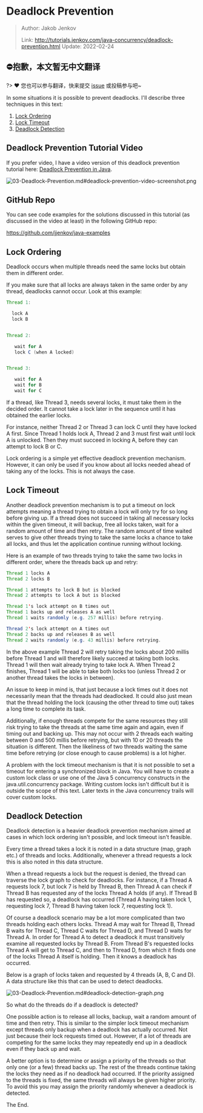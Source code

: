 # Deadlock Prevention

> Author: Jakob Jenkov
>
> Link: http://tutorials.jenkov.com/java-concurrency/deadlock-prevention.html  Update: 2022-02-24

## ⛔抱歉，本文暂无中文翻译
?> ❤️ 您也可以参与翻译，快来提交 [issue](https://github.com/senlypan/concurrent-programming-docs/issues) 或投稿参与吧~

In some situations it is possible to prevent deadlocks. I'll describe three techniques in this text:

1. [Lock Ordering](http://tutorials.jenkov.com/java-concurrency/deadlock-prevention.html#ordering)
2. [Lock Timeout](http://tutorials.jenkov.com/java-concurrency/deadlock-prevention.html#timeout)
3. [Deadlock Detection](http://tutorials.jenkov.com/java-concurrency/deadlock-prevention.html#detection)

## Deadlock Prevention Tutorial Video

If you prefer video, I have a video version of this deadlock prevention tutorial here: [Deadlock Prevention in Java](https://www.youtube.com/watch?v=6E3aYf3jXdk&list=PLL8woMHwr36EDxjUoCzboZjedsnhLP1j4&index=17).

![03-Deadlock-Prevention.md#deadlock-prevention-video-screenshot.png](http://tutorials.jenkov.com/images/java-concurrency/deadlock-prevention-video-screenshot.png)

## GitHub Repo

You can see code examples for the solutions discussed in this tutorial (as discussed in the video at least) in the following GitHub repo:

https://github.com/jjenkov/java-examples

## Lock Ordering

Deadlock occurs when multiple threads need the same locks but obtain them in different order.

If you make sure that all locks are always taken in the same order by any thread, deadlocks cannot occur. Look at this example:

```java
Thread 1:

  lock A 
  lock B


Thread 2:

   wait for A
   lock C (when A locked)


Thread 3:

   wait for A
   wait for B
   wait for C
```

If a thread, like Thread 3, needs several locks, it must take them in the decided order. It cannot take a lock later in the sequence until it has obtained the earlier locks.

For instance, neither Thread 2 or Thread 3 can lock C until they have locked A first. Since Thread 1 holds lock A, Thread 2 and 3 must first wait until lock A is unlocked. Then they must succeed in locking A, before they can attempt to lock B or C.

Lock ordering is a simple yet effective deadlock prevention mechanism. However, it can only be used if you know about all locks needed ahead of taking any of the locks. This is not always the case.

## Lock Timeout

Another deadlock prevention mechanism is to put a timeout on lock attempts meaning a thread trying to obtain a lock will only try for so long before giving up. If a thread does not succeed in taking all necessary locks within the given timeout, it will backup, free all locks taken, wait for a random amount of time and then retry. The random amount of time waited serves to give other threads trying to take the same locks a chance to take all locks, and thus let the application continue running without locking.

Here is an example of two threads trying to take the same two locks in different order, where the threads back up and retry:

```java
Thread 1 locks A
Thread 2 locks B

Thread 1 attempts to lock B but is blocked
Thread 2 attempts to lock A but is blocked

Thread 1's lock attempt on B times out
Thread 1 backs up and releases A as well
Thread 1 waits randomly (e.g. 257 millis) before retrying.

Thread 2's lock attempt on A times out
Thread 2 backs up and releases B as well
Thread 2 waits randomly (e.g. 43 millis) before retrying.
```

In the above example Thread 2 will retry taking the locks about 200 millis before Thread 1 and will therefore likely succeed at taking both locks. Thread 1 will then wait already trying to take lock A. When Thread 2 finishes, Thread 1 will be able to take both locks too (unless Thread 2 or another thread takes the locks in between).

An issue to keep in mind is, that just because a lock times out it does not necessarily mean that the threads had deadlocked. It could also just mean that the thread holding the lock (causing the other thread to time out) takes a long time to complete its task.

Additionally, if enough threads compete for the same resources they still risk trying to take the threads at the same time again and again, even if timing out and backing up. This may not occur with 2 threads each waiting between 0 and 500 millis before retrying, but with 10 or 20 threads the situation is different. Then the likeliness of two threads waiting the same time before retrying (or close enough to cause problems) is a lot higher.

A problem with the lock timeout mechanism is that it is not possible to set a timeout for entering a synchronized block in Java. You will have to create a custom lock class or use one of the Java 5 concurrency constructs in the java.util.concurrency package. Writing custom locks isn't difficult but it is outside the scope of this text. Later texts in the Java concurrency trails will cover custom locks.

## Deadlock Detection

Deadlock detection is a heavier deadlock prevention mechanism aimed at cases in which lock ordering isn't possible, and lock timeout isn't feasible.

Every time a thread takes a lock it is noted in a data structure (map, graph etc.) of threads and locks. Additionally, whenever a thread requests a lock this is also noted in this data structure.

When a thread requests a lock but the request is denied, the thread can traverse the lock graph to check for deadlocks. For instance, if a Thread A requests lock 7, but lock 7 is held by Thread B, then Thread A can check if Thread B has requested any of the locks Thread A holds (if any). If Thread B has requested so, a deadlock has occurred (Thread A having taken lock 1, requesting lock 7, Thread B having taken lock 7, requesting lock 1).

Of course a deadlock scenario may be a lot more complicated than two threads holding each others locks. Thread A may wait for Thread B, Thread B waits for Thread C, Thread C waits for Thread D, and Thread D waits for Thread A. In order for Thread A to detect a deadlock it must transitively examine all requested locks by Thread B. From Thread B's requested locks Thread A will get to Thread C, and then to Thread D, from which it finds one of the locks Thread A itself is holding. Then it knows a deadlock has occurred.

Below is a graph of locks taken and requested by 4 threads (A, B, C and D). A data structure like this that can be used to detect deadlocks.

![03-Deadlock-Prevention.md#deadlock-detection-graph.png](http://tutorials.jenkov.com/images/java-concurrency/deadlock-detection-graph.png)

So what do the threads do if a deadlock is detected?

One possible action is to release all locks, backup, wait a random amount of time and then retry. This is similar to the simpler lock timeout mechanism except threads only backup when a deadlock has actually occurred. Not just because their lock requests timed out. However, if a lot of threads are competing for the same locks they may repeatedly end up in a deadlock even if they back up and wait.

A better option is to determine or assign a priority of the threads so that only one (or a few) thread backs up. The rest of the threads continue taking the locks they need as if no deadlock had occurred. If the priority assigned to the threads is fixed, the same threads will always be given higher priority. To avoid this you may assign the priority randomly whenever a deadlock is detected.

The End.
